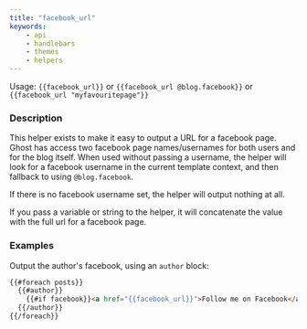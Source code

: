 ```yaml
---
title: "facebook_url"
keywords:
    - api
    - handlebars
    - themes
    - helpers
---
```


Usage: `{{facebook_url}}` or `{{facebook_url @blog.facebook}}` or `{{facebook_url "myfavouritepage"}}`

### Description

This helper exists to make it easy to output a URL for a facebook page. Ghost has access two facebook page names/usernames for both users and for the blog itself. When used without passing a username, the helper will look for a facebook username in the current template context, and then fallback to using `@blog.facebook`.

If there is no facebook username set, the helper will output nothing at all.

If you pass a variable or string to the helper, it will concatenate the value with the full url for a facebook page.


### Examples

Output the author's facebook, using an `author` block:

```html
{{#foreach posts}}
  {{#author}}
    {{#if facebook}}<a href="{{facebook_url}}">Follow me on Facebook</a>{{/if}}
  {{/author}}
{{/foreach}}

```

